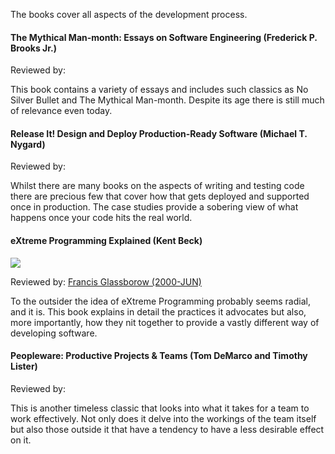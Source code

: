 The books cover all aspects of the development process.

#### The Mythical Man-month: Essays on Software Engineering (Frederick P. Brooks Jr.)
Reviewed by:

This book contains a variety of essays and includes such classics as No Silver Bullet and The Mythical Man-month. Despite its age there is still much of relevance even today.

#### Release It! Design and Deploy Production-Ready Software (Michael T. Nygard)
Reviewed by:

Whilst there are many books on the aspects of writing and testing code there are precious few that cover how that gets deployed and supported once in production. The case studies provide a sobering view of what happens once your code hits the real world.

#### eXtreme Programming Explained (Kent Beck)
![](http://ecx.images-amazon.com/images/I/416Y8MS65TL._SL110_.jpg)

Reviewed by: [Francis Glassborow (2000-JUN)](https://accu.org/bookreviews/2000/glassborow_1149/)

To the outsider the idea of eXtreme Programming probably seems radial, and it is. This book explains in detail the practices it advocates but also, more importantly, how they nit together to provide a vastly different way of developing software.

#### Peopleware: Productive Projects & Teams (Tom DeMarco and Timothy Lister)
Reviewed by:

This is another timeless classic that looks into what it takes for a team to work effectively. Not only does it delve into the workings of the team itself but also those outside it that have a tendency to have a less desirable effect on it.

